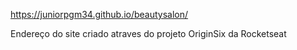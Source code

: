 https://juniorpgm34.github.io/beautysalon/

Endereço do site criado atraves do projeto OriginSix da Rocketseat
